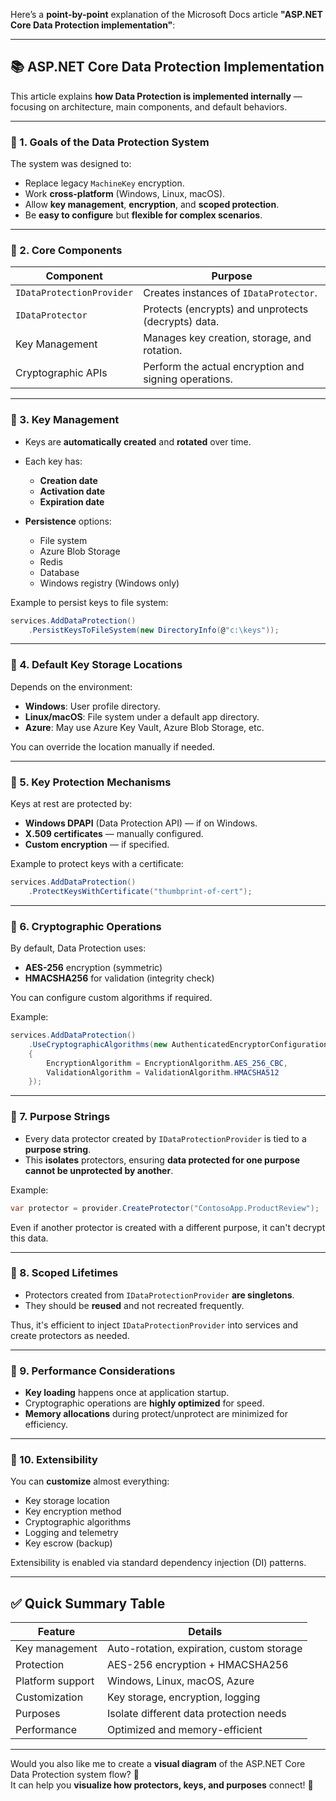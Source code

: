 Here’s a **point-by-point** explanation of the Microsoft Docs article **"ASP.NET Core Data Protection implementation"**:

---

## 📚 ASP.NET Core Data Protection Implementation

This article explains **how Data Protection is implemented internally** — focusing on architecture, main components, and default behaviors.

---

### 🔹 1. **Goals of the Data Protection System**

The system was designed to:
- Replace legacy `MachineKey` encryption.
- Work **cross-platform** (Windows, Linux, macOS).
- Allow **key management**, **encryption**, and **scoped protection**.
- Be **easy to configure** but **flexible for complex scenarios**.

---

### 🔹 2. **Core Components**

| Component | Purpose |
|-----------|---------|
| `IDataProtectionProvider` | Creates instances of `IDataProtector`. |
| `IDataProtector` | Protects (encrypts) and unprotects (decrypts) data. |
| Key Management | Manages key creation, storage, and rotation. |
| Cryptographic APIs | Perform the actual encryption and signing operations. |

---

### 🔹 3. **Key Management**

- Keys are **automatically created** and **rotated** over time.
- Each key has:
  - **Creation date**
  - **Activation date**
  - **Expiration date**

- **Persistence** options:
  - File system
  - Azure Blob Storage
  - Redis
  - Database
  - Windows registry (Windows only)

Example to persist keys to file system:

```csharp
services.AddDataProtection()
    .PersistKeysToFileSystem(new DirectoryInfo(@"c:\keys"));
```

---

### 🔹 4. **Default Key Storage Locations**

Depends on the environment:
- **Windows**: User profile directory.
- **Linux/macOS**: File system under a default app directory.
- **Azure**: May use Azure Key Vault, Azure Blob Storage, etc.

You can override the location manually if needed.

---

### 🔹 5. **Key Protection Mechanisms**

Keys at rest are protected by:
- **Windows DPAPI** (Data Protection API) — if on Windows.
- **X.509 certificates** — manually configured.
- **Custom encryption** — if specified.

Example to protect keys with a certificate:

```csharp
services.AddDataProtection()
    .ProtectKeysWithCertificate("thumbprint-of-cert");
```

---

### 🔹 6. **Cryptographic Operations**

By default, Data Protection uses:
- **AES-256** encryption (symmetric)
- **HMACSHA256** for validation (integrity check)

You can configure custom algorithms if required.

Example:

```csharp
services.AddDataProtection()
    .UseCryptographicAlgorithms(new AuthenticatedEncryptorConfiguration
    {
        EncryptionAlgorithm = EncryptionAlgorithm.AES_256_CBC,
        ValidationAlgorithm = ValidationAlgorithm.HMACSHA512
    });
```

---

### 🔹 7. **Purpose Strings**

- Every data protector created by `IDataProtectionProvider` is tied to a **purpose string**.
- This **isolates** protectors, ensuring **data protected for one purpose cannot be unprotected by another**.

Example:

```csharp
var protector = provider.CreateProtector("ContosoApp.ProductReview");
```

Even if another protector is created with a different purpose, it can't decrypt this data.

---

### 🔹 8. **Scoped Lifetimes**

- Protectors created from `IDataProtectionProvider` **are singletons**.
- They should be **reused** and not recreated frequently.

Thus, it's efficient to inject `IDataProtectionProvider` into services and create protectors as needed.

---

### 🔹 9. **Performance Considerations**

- **Key loading** happens once at application startup.
- Cryptographic operations are **highly optimized** for speed.
- **Memory allocations** during protect/unprotect are minimized for efficiency.

---

### 🔹 10. **Extensibility**

You can **customize** almost everything:
- Key storage location
- Key encryption method
- Cryptographic algorithms
- Logging and telemetry
- Key escrow (backup)

Extensibility is enabled via standard dependency injection (DI) patterns.

---

## ✅ Quick Summary Table

| Feature | Details |
|---------|---------|
| Key management | Auto-rotation, expiration, custom storage |
| Protection | AES-256 encryption + HMACSHA256 |
| Platform support | Windows, Linux, macOS, Azure |
| Customization | Key storage, encryption, logging |
| Purposes | Isolate different data protection needs |
| Performance | Optimized and memory-efficient |

---

Would you also like me to create a **visual diagram** of the ASP.NET Core Data Protection system flow? 🚀  
It can help you **visualize how protectors, keys, and purposes** connect! 🎯